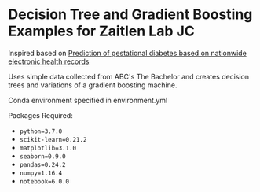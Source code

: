 # Decision Tree and Gradient Boosting Examples for Zaitlen Lab JC

Inspired based on [Prediction of gestational diabetes based on nationwide electronic health records](https://www.nature.com/articles/s41591-019-0724-8#Sec1)

Uses simple data collected from ABC's The Bachelor and creates decision trees and variations of a gradient boosting machine.

Conda environment specified in environment.yml

Packages Required:
- `python=3.7.0`
- `scikit-learn=0.21.2`
- `matplotlib=3.1.0`
- `seaborn=0.9.0`
- `pandas=0.24.2`
- `numpy=1.16.4`
- `notebook=6.0.0`

